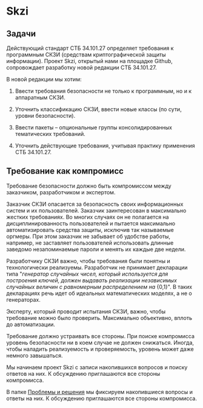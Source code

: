 # Skzi

## Задачи

Действующий стандарт СТБ 34.101.27 определяет требования к программным 
СКЗИ (средствам криптографической защиты информации). Проект Skzi, 
открытый нами на площадке Github, сопровождает разработку новой редакции 
СТБ 34.101.27. 

В новой редакции мы хотим:

1. Ввести требования безопасности не только к программным, но и к 
аппаратным СКЗИ. 

2. Уточнить классификацию СКЗИ, ввести новые классы (по сути, уровни 
безопасности).

3. Ввести пакеты – опциональные группы консолидированных тематических 
требований.

4. Уточнить действующие требования, учитывая практику применения СТБ 
34.101.27. 

## Требование как компромисс

Требование безопасности должно быть компромиссом между заказчиком, 
разработчиком и экспертом.


Заказчик СКЗИ опасается за безопасность своих информационных систем и их 
пользователей. Заказчик заинтересован в максимально жестких требованиях. 
Во многих случаях он не полагается на дисциплинированность пользователей и 
пытается максимально автоматизировать средства защиты, исключив так 
называемые оргмеры. При этом заказчик не забывает об удобстве работы, 
например, не заставляет пользователей использовать длинные заведомо 
незапоминаемые пароли и менять их каждые две недели. 

Разработчику СКЗИ важно, чтобы требования были понятны и технологически 
реализуемы. Разработчик не принимает декларации типа "*генератор случайных 
чисел, который используется для построения ключей, должен выдавать 
реализации независимых случайных величин с равномерным распределением на* 
{0,1}". В таких декларациях речь идет об идеальных математических моделях, 
а не о генераторах. 

Эксперту, который проводит испытания СКЗИ, важно, чтобы требование можно 
было проверить. Максимально объективно, вплоть до автоматизации. 

Требование должно устраивать все стороны. При поиске компромисса уровень 
безопасности ни в коем случае не должен снижаться. Иногда, чтобы наладить 
реализуемость и проверяемость, уровень может даже немного завышаться. 

Мы начинаем проект Skzi с записи накопившихся вопросов и поиску ответов на 
них. К обсуждению приглашаются все стороны компромисса. 

В папке [Проблемы и решения](P&S) мы фиксируем накопившиеся вопросы и 
ответы на них. К обсуждению приглашаются все стороны компромисса. 




